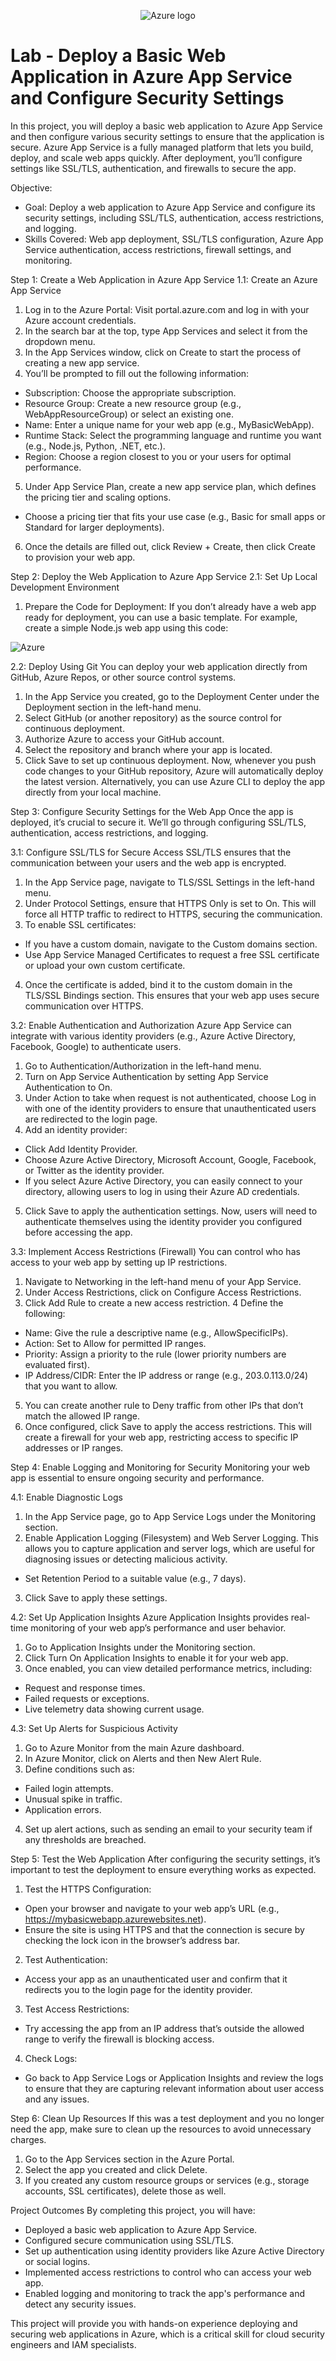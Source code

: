 <p align="center">
<img src="https://i.imgur.com/4hzgUaF.jpeg" alt="Azure logo"/>
</p>

<h1>Lab - Deploy a Basic Web Application in Azure App Service and Configure Security Settings</h1>
In this project, you will deploy a basic web application to Azure App Service and then configure various security settings to ensure that the application is secure. Azure App Service is a fully managed platform that lets you build, deploy, and scale web apps quickly. After deployment, you’ll configure settings like SSL/TLS, authentication, and firewalls to secure the app.

Objective:
- Goal: Deploy a web application to Azure App Service and configure its security settings, including SSL/TLS, authentication, access restrictions, and logging.
- Skills Covered: Web app deployment, SSL/TLS configuration, Azure App Service authentication, access restrictions, firewall settings, and monitoring.

Step 1: Create a Web Application in Azure App Service
1.1: Create an Azure App Service
1. Log in to the Azure Portal: Visit portal.azure.com and log in with your Azure account credentials.
2. In the search bar at the top, type App Services and select it from the dropdown menu.
3. In the App Services window, click on Create to start the process of creating a new app service.
4. You’ll be prompted to fill out the following information:
 - Subscription: Choose the appropriate subscription.
 - Resource Group: Create a new resource group (e.g., WebAppResourceGroup) or select an existing one.
 - Name: Enter a unique name for your web app (e.g., MyBasicWebApp).
 - Runtime Stack: Select the programming language and runtime you want (e.g., Node.js, Python, .NET, etc.).
 - Region: Choose a region closest to you or your users for optimal performance.
5. Under App Service Plan, create a new app service plan, which defines the pricing tier and scaling options.
 - Choose a pricing tier that fits your use case (e.g., Basic for small apps or Standard for larger deployments).
6. Once the details are filled out, click Review + Create, then click Create to provision your web app.
   
Step 2: Deploy the Web Application to Azure App Service
2.1: Set Up Local Development Environment
1. Prepare the Code for Deployment: If you don’t already have a web app ready for deployment, you can use a basic template.
For example, create a simple Node.js web app using this code:
<img src="https://imgur.com/78ehqQV.png" alt="Azure"/>

2.2: Deploy Using Git
You can deploy your web application directly from GitHub, Azure Repos, or other source control systems.

1. In the App Service you created, go to the Deployment Center under the Deployment section in the left-hand menu.
2. Select GitHub (or another repository) as the source control for continuous deployment.
3. Authorize Azure to access your GitHub account.
4. Select the repository and branch where your app is located.
5. Click Save to set up continuous deployment. Now, whenever you push code changes to your GitHub repository, Azure will automatically deploy the latest version.
Alternatively, you can use Azure CLI to deploy the app directly from your local machine.

Step 3: Configure Security Settings for the Web App
Once the app is deployed, it’s crucial to secure it. We’ll go through configuring SSL/TLS, authentication, access restrictions, and logging.

3.1: Configure SSL/TLS for Secure Access
SSL/TLS ensures that the communication between your users and the web app is encrypted.

1. In the App Service page, navigate to TLS/SSL Settings in the left-hand menu.
2. Under Protocol Settings, ensure that HTTPS Only is set to On. This will force all HTTP traffic to redirect to HTTPS, securing the communication.
3. To enable SSL certificates:
 - If you have a custom domain, navigate to the Custom domains section.
 - Use App Service Managed Certificates to request a free SSL certificate or upload your own custom certificate.
4. Once the certificate is added, bind it to the custom domain in the TLS/SSL Bindings section.
This ensures that your web app uses secure communication over HTTPS.

3.2: Enable Authentication and Authorization
Azure App Service can integrate with various identity providers (e.g., Azure Active Directory, Facebook, Google) to authenticate users.

1. Go to Authentication/Authorization in the left-hand menu.
2. Turn on App Service Authentication by setting App Service Authentication to On.
3. Under Action to take when request is not authenticated, choose Log in with one of the identity providers to ensure that unauthenticated users are redirected to the login page.
4. Add an identity provider:
 - Click Add Identity Provider.
 - Choose Azure Active Directory, Microsoft Account, Google, Facebook, or Twitter as the identity provider.
 - If you select Azure Active Directory, you can easily connect to your directory, allowing users to log in using their Azure AD credentials.
5. Click Save to apply the authentication settings.
Now, users will need to authenticate themselves using the identity provider you configured before accessing the app.

3.3: Implement Access Restrictions (Firewall)
You can control who has access to your web app by setting up IP restrictions.

1. Navigate to Networking in the left-hand menu of your App Service.
2. Under Access Restrictions, click on Configure Access Restrictions.
3. Click Add Rule to create a new access restriction.
4 Define the following:
- Name: Give the rule a descriptive name (e.g., AllowSpecificIPs).
- Action: Set to Allow for permitted IP ranges.
- Priority: Assign a priority to the rule (lower priority numbers are evaluated first).
- IP Address/CIDR: Enter the IP address or range (e.g., 203.0.113.0/24) that you want to allow.
5. You can create another rule to Deny traffic from other IPs that don’t match the allowed IP range.
6. Once configured, click Save to apply the access restrictions.
This will create a firewall for your web app, restricting access to specific IP addresses or IP ranges.

Step 4: Enable Logging and Monitoring for Security
Monitoring your web app is essential to ensure ongoing security and performance.

4.1: Enable Diagnostic Logs
1. In the App Service page, go to App Service Logs under the Monitoring section.
2. Enable Application Logging (Filesystem) and Web Server Logging. This allows you to capture application and server logs, which are useful for diagnosing issues or detecting malicious activity.
 - Set Retention Period to a suitable value (e.g., 7 days).
3. Click Save to apply these settings.

4.2: Set Up Application Insights
Azure Application Insights provides real-time monitoring of your web app’s performance and user behavior.

1. Go to Application Insights under the Monitoring section.
2. Click Turn On Application Insights to enable it for your web app.
3. Once enabled, you can view detailed performance metrics, including:
 - Request and response times.
 - Failed requests or exceptions.
 - Live telemetry data showing current usage.

4.3: Set Up Alerts for Suspicious Activity
1. Go to Azure Monitor from the main Azure dashboard.
2. In Azure Monitor, click on Alerts and then New Alert Rule.
3. Define conditions such as:
 - Failed login attempts.
 - Unusual spike in traffic.
 - Application errors.
4. Set up alert actions, such as sending an email to your security team if any thresholds are breached.
   
Step 5: Test the Web Application
After configuring the security settings, it’s important to test the deployment to ensure everything works as expected.

1. Test the HTTPS Configuration:
- Open your browser and navigate to your web app’s URL (e.g., https://mybasicwebapp.azurewebsites.net).
- Ensure the site is using HTTPS and that the connection is secure by checking the lock icon in the browser’s address bar.
2. Test Authentication:
- Access your app as an unauthenticated user and confirm that it redirects you to the login page for the identity provider.
3. Test Access Restrictions:
- Try accessing the app from an IP address that’s outside the allowed range to verify the firewall is blocking access.
4. Check Logs:
- Go back to App Service Logs or Application Insights and review the logs to ensure that they are capturing relevant information about user access and any issues.
  
Step 6: Clean Up Resources
If this was a test deployment and you no longer need the app, make sure to clean up the resources to avoid unnecessary charges.

1. Go to the App Services section in the Azure Portal.
2. Select the app you created and click Delete.
3. If you created any custom resource groups or services (e.g., storage accounts, SSL certificates), delete those as well.
   
Project Outcomes
By completing this project, you will have:

- Deployed a basic web application to Azure App Service.
- Configured secure communication using SSL/TLS.
- Set up authentication using identity providers like Azure Active Directory or social logins.
- Implemented access restrictions to control who can access your web app.
- Enabled logging and monitoring to track the app's performance and detect any security issues.
  
This project will provide you with hands-on experience deploying and securing web applications in Azure, which is a critical skill for cloud security engineers and IAM specialists.
